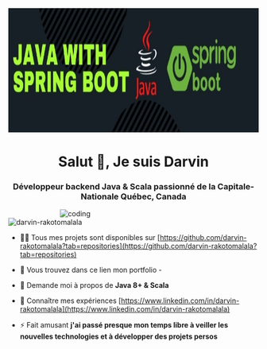 <img alt="JAVA & Spring Boot" height=250 width=100% src="https://github.com/darvin-rakotomalala/darvin-rakotomalala/blob/main/github%20banner.jpg" />
<h1 align="center">Salut 👋, Je suis Darvin</h1>
<h3 align="center">Développeur backend Java & Scala passionné de la Capitale-Nationale Québec, Canada</h3>

<img align="right" alt="coding" width="400" src="https://thumbs.gfycat.com/EvilNextDevilfish-small.gif">

<p align="left"> <img src="https://komarev.com/ghpvc/?username=darvin-rakotomalala&label=Profile%20views&color=0e75b6&style=flat" alt="darvin-rakotomalala" /> </p>

- 👨‍💻 Tous mes projets sont disponibles sur [https://github.com/darvin-rakotomalala?tab=repositories](https://github.com/darvin-rakotomalala?tab=repositories)

- 📝 Vous trouvez dans ce lien mon portfolio - 

- 💬 Demande moi à propos de **Java 8+ & Scala**

- 📄 Connaître mes expériences [https://www.linkedin.com/in/darvin-rakotomalala](https://www.linkedin.com/in/darvin-rakotomalala)

- ⚡ Fait amusant **j'ai passé presque mon temps libre à veiller les nouvelles technologies et à développer des projets persos**



